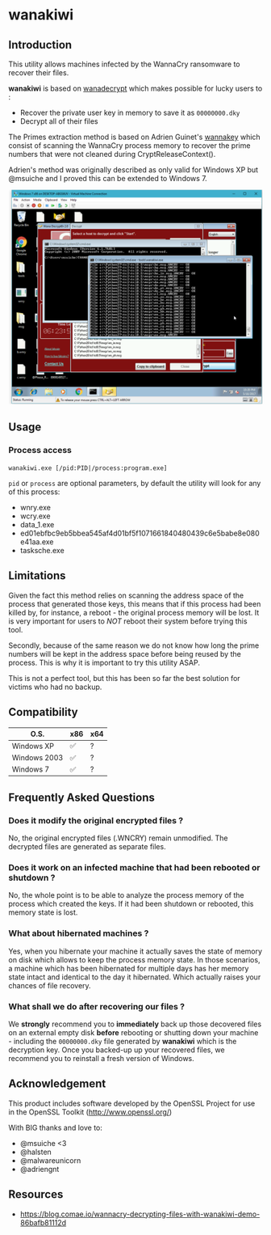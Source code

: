 # wanakiwi

## Introduction
This utility allows machines infected by the WannaCry ransomware to recover their files.

**wanakiwi** is based on [wanadecrypt](https://github.com/gentilkiwi/wanadecrypt) which makes possible for lucky users to :
- Recover the private user key in memory to save it as `00000000.dky`
- Decrypt all of their files

The Primes extraction method is based on Adrien Guinet's [wannakey](https://github.com/aguinet/wannakey) which consist of scanning the WannaCry process memory to recover the prime numbers that were not cleaned during CryptReleaseContext().

Adrien's method was originally described as only valid for Windows XP but @msuiche and I proved this can be extended to Windows 7.

![Alt text](/win7x86.png?raw=true "Optional Title")

## Usage
### Process access
`wanakiwi.exe [/pid:PID|/process:program.exe]`

`pid` or `process` are optional parameters, by default the utility will look for any of this process:
- wnry.exe
- wcry.exe
- data_1.exe
- ed01ebfbc9eb5bbea545af4d01bf5f1071661840480439c6e5babe8e080e41aa.exe
- tasksche.exe


## Limitations
Given the fact this method relies on scanning the address space of the process that generated those keys, this means that if this process had been killed by, for instance, a reboot - the original process memory will be lost. It is very important for users to *NOT* reboot their system before trying this tool.

Secondly, because of the same reason we do not know how long the prime numbers will be kept in the address space before being reused by the process. This is why it is important to try this utility ASAP.

This is not a perfect tool, but this has been so far the best solution for victims who had no backup.

## Compatibility

O.S.  | x86 | x64 |
------------- | ------------- | ------------- 
Windows XP  | :white_check_mark:  | ?
Windows 2003  | :white_check_mark:  | ?
Windows 7  | :white_check_mark:  | ? 

## Frequently Asked Questions
### Does it modify the original encrypted files ?
No, the original encrypted files (.WNCRY) remain unmodified. The decrypted files are generated as separate files.

### Does it work on an infected machine that had been rebooted or shutdown ? 
No, the whole point is to be able to analyze the process memory of the process which created the keys. If it had been shutdown or rebooted, this memory state is lost.

### What about hibernated machines ?
Yes, when you hibernate your machine it actually saves the state of memory on disk which allows to keep the process memory state. In those scenarios, a machine which has been hibernated for multiple days has her memory state intact and identical to the day it hibernated. Which actually raises your chances of file recovery.

### What shall we do after recovering our files ?
We **strongly** recommend you to **immediately** back up those decovered files on an external empty disk **before** rebooting or shutting down your machine - including the `00000000.dky` file generated by **wanakiwi** which is the decryption key. 
Once you backed-up up your recovered files, we recommend you to reinstall a fresh version of Windows.

## Acknowledgement
This product includes software developed by the OpenSSL Project for use in the OpenSSL Toolkit (http://www.openssl.org/)

With BIG thanks and love to:
- @msuiche <3
- @halsten
- @malwareunicorn
- @adriengnt

## Resources
- https://blog.comae.io/wannacry-decrypting-files-with-wanakiwi-demo-86bafb81112d